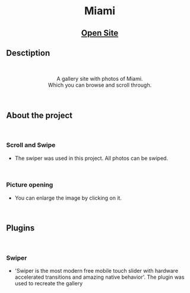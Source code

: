 <h1 align="center">Miami</h1>
<h2 align="center">

[Open Site](https://miami-ten.vercel.app/)

</h2>

## Desctiption

<br>
<p align="center">
A gallery site with photos of Miami. 
<br>
Which you can browse and scroll through.
</p>

<br>

## About the project

<br>

### Scroll and Swipe 
- The swiper was used in this project. All photos can be swiped.

<br>

### Picture opening
- You can enlarge the image by clicking on it.

<br>

## Plugins

<br>

### Swiper
- 'Swiper is the most modern free mobile touch slider with hardware accelerated transitions and amazing native behavior'. The plugin was used to recreate the gallery
